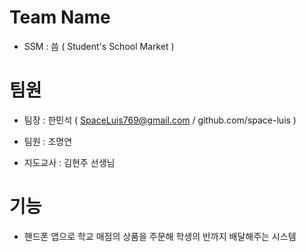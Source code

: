 # Team Name
 - SSM : 씀 ( Student's School Market )
 
# 팀원
 - 팀장 : 한민석 ( SpaceLuis769@gmail.com / github.com/space-luis )
 - 팀원 : 조명연 
 
 - 지도교사 : 김현주 선생님
 
# 기능
 - 핸드폰 앱으로 학교 매점의 상품을 주문해 학생의 반까지 배달해주는 시스템
 
 
